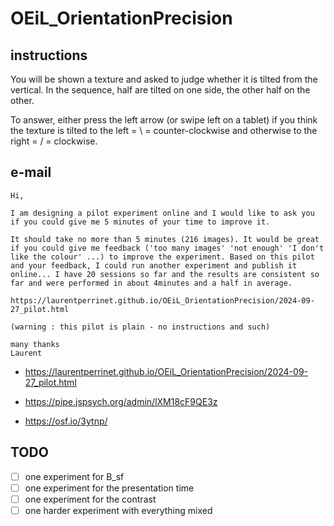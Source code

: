 # OEiL_OrientationPrecision


## instructions

You will be shown a texture and asked to judge whether it is tilted from the vertical. In the sequence, half are tilted on one side, the other half on the other.

To answer, either press the left arrow (or swipe left on a tablet) if you think the texture is tilted to the left = \ = counter-clockwise and otherwise to the right = / = clockwise. 


## e-mail
```
Hi,

I am designing a pilot experiment online and I would like to ask you if you could give me 5 minutes of your time to improve it.

It should take no more than 5 minutes (216 images). It would be great if you could give me feedback ('too many images' 'not enough' 'I don't like the colour' ...) to improve the experiment. Based on this pilot and your feedback, I could run another experiment and publish it online... I have 20 sessions so far and the results are consistent so far and were performed in about 4minutes and a half in average.

https://laurentperrinet.github.io/OEiL_OrientationPrecision/2024-09-27_pilot.html

(warning : this pilot is plain - no instructions and such)

many thanks
Laurent
```

* https://laurentperrinet.github.io/OEiL_OrientationPrecision/2024-09-27_pilot.html
 
* https://pipe.jspsych.org/admin/lXM18cF9QE3z
* https://osf.io/3ytnp/

## TODO

- [ ] one experiment for B_sf
- [ ] one experiment for the presentation time
- [ ] one experiment for the contrast
- [ ] one harder experiment with everything mixed
